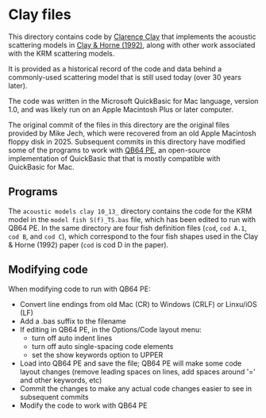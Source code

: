 # Clay files

This directory contains code by [Clarence Clay](https://en.wikipedia.org/wiki/Clarence_S._Clay_Jr.) that implements
the acoustic scattering models in [Clay & Horne (1992)](https://doi.org/10.1121/1.404903), along with other work associated with the KRM scattering models.

It is provided as a historical record of the code and data behind a commonly-used scattering model that is still used today (over 30 years later).

The code was written in the Microsoft QuickBasic for Mac language, version 1.0, and was likely run on an Apple Macintosh Plus or later computer. 

The original commit of the files in this directory are the original files provided by Mike Jech, which were recovered from an old Apple Macintosh floppy disk in 2025. Subsequent commits in this directory have modified some of the programs to work with [QB64 PE](https://www.qb64phoenix.com/), an open-source implementation of QuickBasic that that is mostly compatible with QuickBasic for Mac.

## Programs

The `acoustic models clay 10_13_` directory contains the code for the KRM model in the `model fish S(f)_TS.bas` file, which has been edited to run with QB64 PE. In the same directory are four fish definition files (`cod`, `cod A.1`, `cod B`, and `cod C`), which correspond to the four fish shapes used in the Clay & Horne (1992) paper (`cod` is cod D in the paper).

## Modifying code

When modifying code to run with QB64 PE:

- Convert line endings from old Mac (CR) to Windows (CRLF) or Linxu/iOS (LF)
- Add a .bas suffix to the filename
- If editing in QB64 PE, in the Options/Code layout menu:
  - turn off auto indent lines
  - turn off auto single-spacing code elements
  - set the show keywords option to UPPER 
- Load into QB64 PE and save the file; QB64 PE will make some code layout changes (remove leading spaces on lines, add spaces around '=' and other keywords, etc)
- Commit the changes to make any actual code changes easier to see in subsequent commits
- Modify the code to work with QB64 PE
